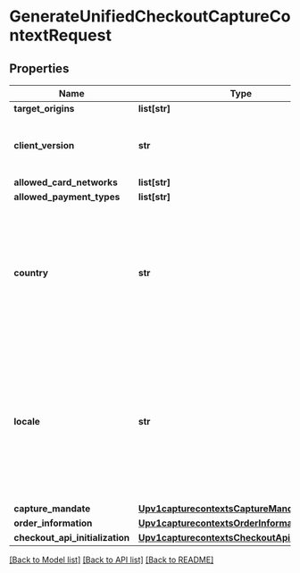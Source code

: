 # GenerateUnifiedCheckoutCaptureContextRequest

## Properties
Name | Type | Description | Notes
------------ | ------------- | ------------- | -------------
**target_origins** | **list[str]** |  | [optional] 
**client_version** | **str** | verson number of Unified Checkout being used | [optional] 
**allowed_card_networks** | **list[str]** |  | [optional] 
**allowed_payment_types** | **list[str]** |  | [optional] 
**country** | **str** | Country the purchase is originating from (e.g. country of the merchant). Use the two- character ISO Standard | [optional] 
**locale** | **str** | Localization of the User experience conforming to the ISO 639-1 language standards and two-character ISO Standard Country Code | [optional] 
**capture_mandate** | [**Upv1capturecontextsCaptureMandate**](Upv1capturecontextsCaptureMandate.md) |  | [optional] 
**order_information** | [**Upv1capturecontextsOrderInformation**](Upv1capturecontextsOrderInformation.md) |  | [optional] 
**checkout_api_initialization** | [**Upv1capturecontextsCheckoutApiInitialization**](Upv1capturecontextsCheckoutApiInitialization.md) |  | [optional] 

[[Back to Model list]](../README.md#documentation-for-models) [[Back to API list]](../README.md#documentation-for-api-endpoints) [[Back to README]](../README.md)


